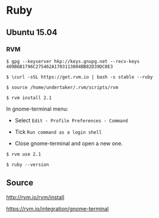 # Ruby

## Ubuntu 15.04

### RVM

```
$ gpg --keyserver hkp://keys.gnupg.net --recv-keys 409B6B1796C275462A1703113804BB82D39DC0E3

$ \curl -sSL https://get.rvm.io | bash -s stable --ruby

$ source /home/undertaker/.rvm/scripts/rvm

$ rvm install 2.1

```

In gnome-terminal menu:

- Select ```Edit - Profile Preferences - Command```
- Tick ```Run command as a login shell```

- Close gnome-terminal and open a new one.

```
$ rvm use 2.1

$ ruby --version
```

## Source

http://rvm.io/rvm/install

https://rvm.io/integration/gnome-terminal
